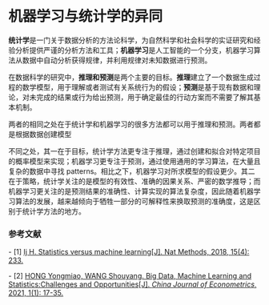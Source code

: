 # 机器学习与统计学的异同



**统计学**是一门关于数据分析的方法论科学，为自然科学和社会科学的实证研究和经验分析提供严谨的分析方法和工具；**机器学习**是人工智能的一个分支，机器学习算法从数据中自动分析获得规律，并利用规律对未知数据进行预测。

在数据科学的研究中，**推理和预测**是两个主要的目标。**推理**建立了一个数据生成过程的数学模型，用于理解或者测试有关系统行为的假设；**预测**是基于现有数据和理论，对未完成的结果或行为给出预测，用于确定最佳的行动方案而不需要了解其基本机制。

两者的相同之处在于统计学和机器学习的很多方法都可以用于推理和预测。两者都是根据数据创建模型

不同之处，其一在于目标，统计学方法更专注于推理，通过创建和拟合对特定项目的概率模型来实现；机器学习更专注于预测，通过使用通用的学习算法，在大量且复杂的数据中寻找 patterns。相比之下，机器学习对所求模型的假设更少。其二在于策略，统计学关注的是模型的有效性、准确的因果关系、严密的数学推导；而机器学习更关注的是预测结果的准确性、计算实现的算法复杂度，因此随着机器学习算法的发展，越来越倾向于牺牲一部分的可解释性来换取预测的准确度，这是区别于统计学方法的地方。

### 参考文献

\- [1] [Ij H. Statistics versus machine learning[J]. Nat Methods, 2018, 15(4): 233.](https://www.nature.com/articles/nmeth.4642.pdf?origin=ppub )

\- [2] [HONG Yongmiao, WANG Shouyang. Big Data, Machine Learning and Statistics:Challenges and Opportunities[J]. *China Journal of Econometrics*, 2021, 1(1): 17-35.](https://www.cjoe.ac.cn/CN/abstract/abstract3.shtml)
